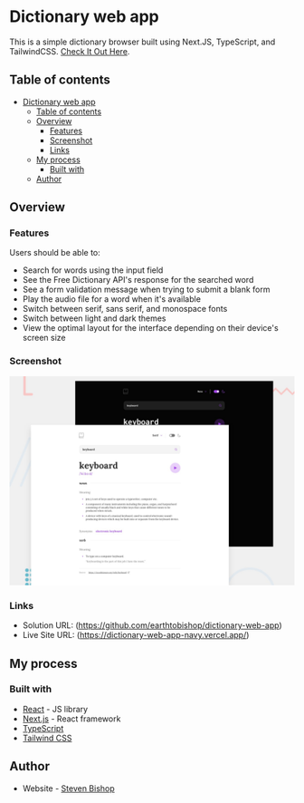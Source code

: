 # Dictionary web app

This is a simple dictionary browser built using Next.JS, TypeScript, and TailwindCSS. [Check It Out Here](https://dictionary-web-app-navy.vercel.app/).

## Table of contents

- [Dictionary web app](#dictionary-web-app)
  - [Table of contents](#table-of-contents)
  - [Overview](#overview)
    - [Features](#features)
    - [Screenshot](#screenshot)
    - [Links](#links)
  - [My process](#my-process)
    - [Built with](#built-with)
  - [Author](#author)

## Overview

### Features

Users should be able to:

- Search for words using the input field
- See the Free Dictionary API's response for the searched word
- See a form validation message when trying to submit a blank form
- Play the audio file for a word when it's available
- Switch between serif, sans serif, and monospace fonts
- Switch between light and dark themes
- View the optimal layout for the interface depending on their device's screen size

### Screenshot

![](./screenshots/preview.jpg)

### Links

- Solution URL: (https://github.com/earthtobishop/dictionary-web-app)
- Live Site URL: (https://dictionary-web-app-navy.vercel.app/)

## My process

### Built with

- [React](https://reactjs.org/) - JS library
- [Next.js](https://nextjs.org/) - React framework
- [TypeScript](https://www.typescriptlang.org/)
- [Tailwind CSS](https://tailwindcss.com/)

## Author

- Website - [Steven Bishop](https://www.earthtobishop.com)
